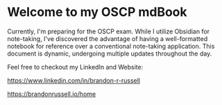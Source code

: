 # Welcome to my OSCP mdBook

Currently, I'm preparing for the OSCP exam. While I utilize Obsidian for note-taking, I've discovered the advantage of having a well-formatted notebook for reference over a conventional note-taking application. This document is dynamic, undergoing multiple updates throughout the day.



Feel free to checkout my LinkedIn and Website:

https://www.linkedin.com/in/brandon-r-russell

https://brandonrussell.io/home

